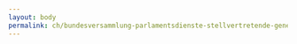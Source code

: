 ```yaml
---
layout: body
permalink: ch/bundesversammlung-parlamentsdienste-stellvertretende-generalsekretaerin-wissenschaftliche-dienste-kommissionendienst-kommissionen-fuer-umwelt-raumplanung-und-energie-urek/
---
```


